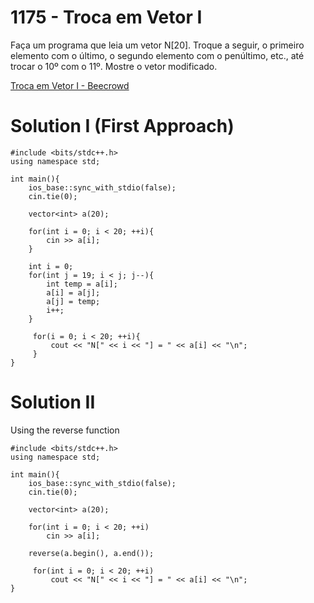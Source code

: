 # 1175 - Troca em Vetor I

Faça um programa que leia um vetor N[20]. Troque a seguir, o primeiro elemento com o último, o segundo elemento com o penúltimo, etc., até trocar o 10º com o 11º. Mostre o vetor modificado.

[Troca em Vetor I - Beecrowd](https://www.beecrowd.com.br/judge/pt/problems/view/1175)

# Solution I (First Approach)

```
#include <bits/stdc++.h>
using namespace std;

int main(){
    ios_base::sync_with_stdio(false);
    cin.tie(0);

    vector<int> a(20);

    for(int i = 0; i < 20; ++i){
        cin >> a[i];
    }

    int i = 0;
    for(int j = 19; i < j; j--){
        int temp = a[i];
        a[i] = a[j];
        a[j] = temp;
        i++;
    }

     for(i = 0; i < 20; ++i){
         cout << "N[" << i << "] = " << a[i] << "\n";
     }
}
```
# Solution II

Using the reverse function

```
#include <bits/stdc++.h>
using namespace std;

int main(){
    ios_base::sync_with_stdio(false);
    cin.tie(0);

    vector<int> a(20);

    for(int i = 0; i < 20; ++i)
        cin >> a[i];

    reverse(a.begin(), a.end());

     for(int i = 0; i < 20; ++i)
         cout << "N[" << i << "] = " << a[i] << "\n";
}
```